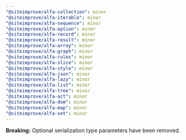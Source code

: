 ```yaml
---
"@siteimprove/alfa-collection": minor
"@siteimprove/alfa-iterable": minor
"@siteimprove/alfa-sequence": minor
"@siteimprove/alfa-option": minor
"@siteimprove/alfa-record": minor
"@siteimprove/alfa-result": minor
"@siteimprove/alfa-array": minor
"@siteimprove/alfa-graph": minor
"@siteimprove/alfa-rules": minor
"@siteimprove/alfa-slice": minor
"@siteimprove/alfa-style": minor
"@siteimprove/alfa-json": minor
"@siteimprove/alfa-lazy": minor
"@siteimprove/alfa-list": minor
"@siteimprove/alfa-tree": minor
"@siteimprove/alfa-act": minor
"@siteimprove/alfa-dom": minor
"@siteimprove/alfa-map": minor
"@siteimprove/alfa-set": minor
---
```


**Breaking:** Optional serialization type parameters have been removed.

